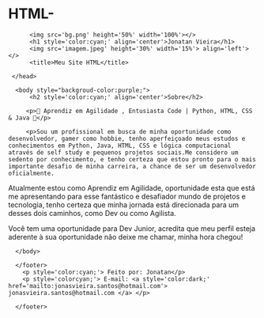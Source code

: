 # HTML-
</html>
<meta charset='utf-8'>
     <head>
        
          <img src='bg.png' height='50%' width='100%'></> 
          <h1 style='color:cyan;' align='center'>Jonatan Vieira</h1>
          <img src='imagem.jpeg' height='30%' width='15%'> align='left'></>
          <title>Meu Site HTML</title>
 
     </head>

      <body style="backgroud-color:purple;">
          <h2 style='color:cyan;' align='center'>Sobre</h2>

         <p>🤘 Aprendiz em Agilidade , Entusiasta Code | Python, HTML, CSS & Java 🚀</p>

         <p>Sou um profissional em busca de minha oportunidade como desenvolvedor, gamer como hobbie, tenho aperfeiçoado meus estudos e conhecimentos em Python, Java, HTML, CSS e lógica computacional através de self study e pequenos projetos sociais.Me considero um sedento por conhecimento, e tenho certeza que estou pronto para o mais importante desafio de minha carreira, a chance de ser um desenvolvedor oficialmente.

Atualmente estou como Aprendiz em Agilidade, oportunidade esta que está me apresentando para esse fantástico e desafiador mundo de projetos e tecnologia, tenho certeza que minha jornada está direcionada para um desses dois caminhos, como Dev ou como Agilista.  

Você tem uma oportunidade para Dev Junior, acredita que meu perfil esteja aderente à sua oportunidade não deixe me chamar, minha hora chegou! </p> 

      </body>
  
      </footer>
        <p style='color:cyan;'> Feito por: Jonatan</p>
        <p style='colorcyan;'> E-mail: <a style='color:dark;' href='mailto:jonasvieira.santos@hotmail.com'> jonasvieira.santos@hotmail.com </a> </p>
       
      </footer>       
    

</html>
